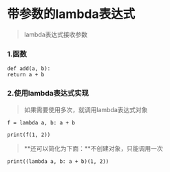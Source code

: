 # 带参数的lambda表达式

> lambda表达式接收参数

### 1.函数

	def add(a, b):
    return a + b


### 2.使用lambda表达式实现

> 如果需要使用多次，就调用lambda表达式对象

	f = lambda a, b: a + b

	print(f(1, 2))

> **还可以简化为下面：**不创建对象，只能调用一次

	print((lambda a, b: a + b)(1, 2))


